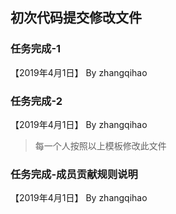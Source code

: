 ## 初次代码提交修改文件

### 任务完成-1

【2019年4月1日】 By zhangqihao

### 任务完成-2

【2019年4月1日】 By zhangqihao

> 每一个人按照以上模板修改此文件
### 任务完成-成员贡献规则说明

【2019年4月1日】 By zhangqihao